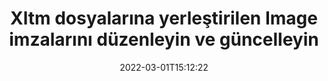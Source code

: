 ---
############################# Static ############################
layout: "auto-gen-signature"
date: 2022-03-01T15:12:22
draft: false
operation: Update
signaturetype: Image
fileformat: Xltm
productName: Java
lang: tr
productCode: java
otherformats: pdf doc docx docm dot dotm dotx odt ott rtf xls xlsx xlsm xlsb csv ods ots xltx xltm ppt pptx pps ppsx odp otp potx potm pptm ppsm
breadcrumb: Put Image signature on Xltm for Java

############################# Head ############################
head_title: "Xltm dosyalarına yerleştirilen Image imzalarını Java ile güncelleyin"
head_description: "İmzalı Xltm belgelerinde Image imza güncellemesi için Java kodunu anlamak için basit ve kolay kullanın."

############################# Header ############################
title: "Xltm dosyalarına yerleştirilen Image imzalarını düzenleyin ve güncelleyin"
description: "Java için API, Xltm belgelerinde Image imza güncellemesi için işlevsellik sağlar. Birkaç satırlık Java koduyla Xltm belgelerinizdeki e-imzaları hızlı ve kolay bir şekilde güncelleyin."
bg_image: "https://cms.admin.containerize.com/templates/aspose/App_Themes/V3/images/bg/header1.png"
bg_overlay: false
button:
    enable: true

############################# SubMenu ############################
submenu:
    enable: true

    left:
        img_alt: "GroupDocs.Signature for Java"
        image: "https://cms.admin.containerize.com/templates/groupdocs/images/product-logos/90x90-noborder/groupdocs-signature-java.png"
        product: "GroupDocs.Signature"
        platform: "Java"



############################# About ############################
about:
    enable: true
    title: "GroupDocs.Signature for Java API özellikleri hakkında bilgi edinin"
    content: |
        [GroupDocs.Signature for Java](https://products.groupdocs.com/signature/java/) API işlevi, elektronik imzalar kullanarak talep edilen belge biçimlerinde işlemek için çok çeşitli araçlar içerir. Metinler, resimler, dijital sertifikalar, barkodlar, QR kodları, damgalar veya meta veriler gibi geniş e-imza yelpazesi desteklenir. Müşteriler, PDF'lerde, MS Word belgelerinde, MS Excel çalışma kitaplarında, MS PowerPoint sunumlarında, Adobe Photoshop dosyalarında ve çeşitli görüntü formatlarında dijital imza ekleyebilir, kaldırabilir, düzenleyebilir, doğrulayabilir veya arayabilir. Çok sayıda kullanışlı özellik ve ayar mevcuttur.
    

############################# Steps ############################
steps:
    enable: true
    title_left: "Xltm belgenizdeki Image imzaları nasıl değiştirilir?"
    content_left: |
        [GroupDocs.Signature for Java](https://products.groupdocs.com/signature/java/), Xltm belgelerine yerleştirilen Image imzalarının güncellenmesi gibi faydalı özellikler içerir. İmza özelliklerini ekstra kod olmadan değiştirmeyi mümkün kılar.
        
        * Başlangıç ​​olarak, güncellenmesi gereken bir belgeye yapıcı parametre yolu olarak geçen Signature nesnesi oluşturun.
        * Ardından, uygun bir özel imza nesnesini somutlaştırın ve değiştirilmesi gereken tanımlayıcısını ve özelliklerini ayarlayın.
        * Son olarak, belirli bir imza nesnesini geçen Signature'ın Update yöntemini çağırın.
        * Güncelleme sonuçlarını bildiriminize göre işleyin.

    title_right: "sistem gereksinimleri"
    content_right: |
        GroupDocs.Signature for Java, tüm büyük platformlarda ve işletim sistemlerinde desteklenir. Aşağıdaki kodu çalıştırmadan önce lütfen aşağıdaki ön koşulların sisteminizde kurulu olduğundan emin olun.

        * İşletim sistemleri: Microsoft Windows, Linux, MacOS
        * Geliştirme ortamları: NetBeans, Intellij IDEA, Eclipse, etc.
        * Java runtime: J2SE 6.0 and above
        * GroupDocs.Signature for Java ürününün en son sürümünü [Maven}](https://repository.groupdocs.com/webapp/#/artifacts/browse/tree/General/repo/com/groupdocs/groupdocs-signature) adresinden indirin
         
    code: |
        ```java    
                
        // Set up input Xltm file
        String filePath = "input.xltm";
        // Set up output file
        String outputFilePath = "output.xltm";

        // Instantiate Signature for input file
        Signature signature = new Signature(filePath);

        // Id of signature which is supposed to be updated
        // such Id might be got as a result of search operation
        String id = "ff988ab1-7403-4c8d-8db7-f2a56b9f8530";

        // provide signature features to update
        // set up particular signature id
        ImageSignature signatureToUpdate = new ImageSignature(id);

        // specify signature width
        signatureToUpdate.setWidth(170);
        // specify signature height
        signatureToUpdate.setHeight(250);
        // set left position
        signatureToUpdate.setLeft(10);
        // set top position
        signatureToUpdate.setTop(10);

        // update signature
        Boolean updateResult = signature.update(outputFilePath, signatureToUpdate);

        // process updation result
        if (updateResult)
        {
                System.out.println("Signature was updated successfully!");
        }
        ```

############################# Demos ############################
demos:
    enable: true
    title: "Belge sayfalarındaki Image imzalarının güncellenmesi - Canlı Demo"
    content: |
       Xltm belgesinin çeşitli elektronik imzalarını hemen şimdi [GroupDocs.Signature App](https://products.groupdocs.app/signature/family) web sitesini ziyaret ederek düzenleyin.          

############################# More Formats ############################
more_formats:
    enable: true
    title: "Çeşitli Image imzalarını Java aracılığıyla güncelleyin"
    content: |
        "Çeşitli belge biçimlerine yerleştirilmiş dijital imzaları düzenleme. İmza verilerini ekstra kod olmadan güncelleyin."
    format: 
       
       
back_to_top:
    enable: true
---